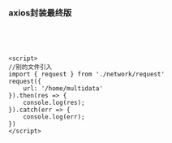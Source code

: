 ### axios封装最终版

<script>
    import axios from 'axios'

```html
<script>
    import axios from 'axios'
export function request(config) {
return new Promise((resolve, reject) => {
        const instance = axios.create({
            baseURL: 'http://123.207.32.32:8000',
            timeout: 5000
        })
    })
    // 发送真正的网络请求
    // console.log(res);
instance(config).then(res => {
    resolve(res)
}).catch(err => {
    reject(err)
})
}
</script>
```




<script>
//别的文件引入
import { request } from './network/request'
request({
    url: '/home/multidata'
}).then(res => {
    console.log(res);
}).catch(err => {
    console.log(err);
})
</script>




